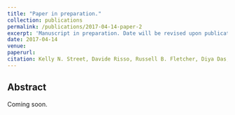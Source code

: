 ```yaml
---
title: "Paper in preparation."
collection: publications
permalink: /publications/2017-04-14-paper-2
excerpt: 'Manuscript in preparation. Date will be revised upon publication.'
date: 2017-04-14
venue: 
paperurl: 
citation: Kelly N. Street, Davide Risso, Russell B. Fletcher, Diya Das, John Ngai, Nir Yosef, Elizabeth Purdom, Sandrine Dudoit. Manuscript in preparation.
---
```


## Abstract
Coming soon.

